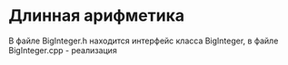 # Длинная арифметика
В файле BigInteger.h находится интерфейс класса BigInteger, в файле BigInteger.cpp - реализация
